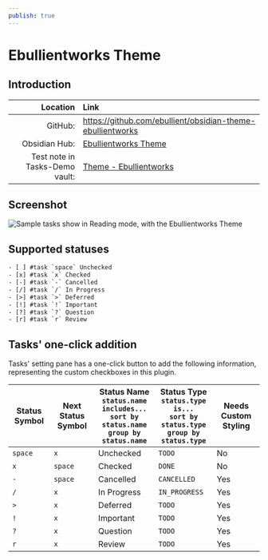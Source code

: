 ```yaml
---
publish: true
---
```


# Ebullientworks Theme

## Introduction

|                       Location | Link                                                                                                                                                                |
| ------------------------------:|:------------------------------------------------------------------------------------------------------------------------------------------------------------------- |
|                        GitHub: | <https://github.com/ebullient/obsidian-theme-ebullientworks>                                                                                                        |
|                  Obsidian Hub: | [Ebullientworks Theme](https://publish.obsidian.md/hub/02+-+Community+Expansions/02.05+All+Community+Expansions/Themes/Ebullientworks)                              |
| Test note in Tasks-Demo vault: | [Theme - Ebullientworks](https://github.com/obsidian-tasks-group/obsidian-tasks/blob/main/resources/sample_vaults/Tasks-Demo/Styling/Theme%20-%20Ebullientworks.md) |

## Screenshot

![Sample tasks show in Reading mode, with the Ebullientworks Theme](../../../images/theme-ebullientworks-reading-view.png)

## Supported statuses

<!-- snippet: DocsSamplesForStatuses.test.Theme_Ebullientworks Text.approved.txt -->
```txt
- [ ] #task `space` Unchecked
- [x] #task `x` Checked
- [-] #task `-` Cancelled
- [/] #task `/` In Progress
- [>] #task `>` Deferred
- [!] #task `!` Important
- [?] #task `?` Question
- [r] #task `r` Review
```
<!-- endSnippet -->

## Tasks' one-click addition

Tasks' setting pane has a one-click button to add the following information, representing the custom checkboxes in this plugin.

<!-- placeholder to force blank line before included text --> <!-- include: DocsSamplesForStatuses.test.Theme_Ebullientworks Table.approved.md -->

| Status Symbol | Next Status Symbol | Status Name<br>`status.name includes...`<br>`sort by status.name`<br>`group by status.name` | Status Type<br>`status.type is...`<br>`sort by status.type`<br>`group by status.type` | Needs Custom Styling |
| ----- | ----- | ----- | ----- | ----- |
| `space` | `x` | Unchecked | `TODO` | No |
| `x` | `space` | Checked | `DONE` | No |
| `-` | `space` | Cancelled | `CANCELLED` | Yes |
| `/` | `x` | In Progress | `IN_PROGRESS` | Yes |
| `>` | `x` | Deferred | `TODO` | Yes |
| `!` | `x` | Important | `TODO` | Yes |
| `?` | `x` | Question | `TODO` | Yes |
| `r` | `x` | Review | `TODO` | Yes |

<!-- placeholder to force blank line after included text --> <!-- endInclude -->
